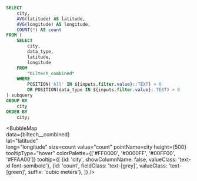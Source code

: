 ```sql biltech__combined
SELECT  
    city, 
    AVG(latitude) AS latitude, 
    AVG(longitude) AS longitude,  
    COUNT(*) AS count
FROM (
    SELECT  
        city, 
        data_type,
        latitude, 
        longitude
    FROM  
        "biltech_combined" 
    WHERE  
        POSITION('All' IN ${inputs.filter.value}::TEXT) > 0
        OR POSITION(data_type IN ${inputs.filter.value}::TEXT) > 0
) subquery
GROUP BY  
    city
ORDER BY  
    city;
```


<Dropdown name="filter" multiple=true> 
    <DropdownOption value="All" valueLabel="All"/> 
    <DropdownOption value="Thermal Power Plant" valueLabel="Thermal Power Plant"/> 
    <DropdownOption value="Competitors" valueLabel="Competitors"/> 
    <DropdownOption value="Sand Mining" valueLabel="Sand Mining"/> 
    <DropdownOption value="Consumption" valueLabel="Consumption"/> 
</Dropdown>


<BubbleMap  
    data={biltech__combined}  
    lat="latitude"  
    long="longitude"
    size=count 
    value="count"
    pointName=city 
    height={500} 
    tooltipType="hover" 
    colorPalette={['#FF0000', '#0000FF', '#00FF00', '#FFAA00']}
    tooltip={[
        {id: 'city', showColumnName: false, valueClass: 'text-xl font-semibold'},
        {id: 'count', fieldClass: 'text-[grey]', valueClass: 'text-[green]', suffix: 'cubic meters'},
    ]}
/>
